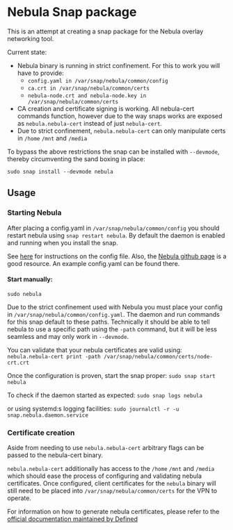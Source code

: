 # Nebula Snap package

This is an attempt at creating a snap package for the Nebula overlay networking tool.

Current state:

* Nebula binary is running in strict confinement. For this to work you will have to provide:
  * `config.yaml in /var/snap/nebula/common/config`
  * `ca.crt in /var/snap/nebula/common/certs`
  * `nebula-node.crt and nebula-node.key in /var/snap/nebula/common/certs`
* CA creation and certificate signing is working. All nebula-cert commands function, however due to the way snaps works are exposed as `nebula.nebula-cert` instead of just `nebula-cert`.
* Due to strict confinement, `nebula.nebula-cert` can only manipulate certs in `/home` `/mnt` and `/media`

To bypass the above restrictions the snap can be installed with `--devmode`, thereby circumventing the sand boxing in place:

`sudo snap install --devmode nebula`

## Usage

### Starting Nebula
After placing a config.yaml in `/var/snap/nebula/common/config` you should restart nebula using `snap restart nebula`. By default the daemon is enabled and running when you install the snap.

See [here](https://arstechnica.com/gadgets/2019/12/how-to-set-up-your-own-nebula-mesh-vpn-step-by-step/) for instructions on the config file. Also, the [Nebula github page](https://github.com/slackhq/nebula) is a good resource. An example config.yaml can be found there.

#### Start manually:
`sudo nebula`

Due to the strict confinement used with Nebula you must place your config in `/var/snap/nebula/common/config.yaml`. The daemon and run commands for this snap default to these paths. Technically it should be able to tell nebula to use a specific path using the `-path` command, but it will be less seamless and may only work in `--devmode`.

You can validate that your nebula certificates are valid using:
`nebula.nebula-cert print -path /var/snap/nebula/common/certs/node-crt.crt`

Once the configuration is proven, start the snap proper:
`sudo snap start nebula`

To check if the daemon started as expected:
`sudo snap logs nebula`

or using systemd:s logging facilities:
`sudo journalctl -r -u snap.nebula.daemon.service`

### Certificate creation

Aside from needing to use `nebula.nebula-cert` arbitrary flags can be passed to the nebula-cert binary.

`nebula.nebula-cert` additionally has access to the `/home` `/mnt` and `/media` which should ease the process of configuring and validating nebula certificates. Once configured, client certificates for the `nebula` binary will still need to be placed into `/var/snap/nebula/common/certs` for the VPN to operate.

For information on how to generate nebula certificates, please refer to the [official documentation maintained by Defined](https://nebula.defined.net/docs/guides/quick-start/)

